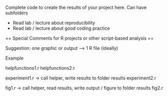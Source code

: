 Complete code to create the results of your project here. Can have subfolders

* Read lab / lecture about reproducibility 
* Read lab / lecture about good coding practice


== Special Comments for R projects or other script-based analysis ==


Suggestion: one graphic or output --> 1 R file (ideally)

Example

helpfunctions1.r
helpfunctions2.r

experiment1.r  -> call helper, write results to folder results
experiment2.r

fig1.r         -> call helper, read results, write output / figure to folder results
fig2.r